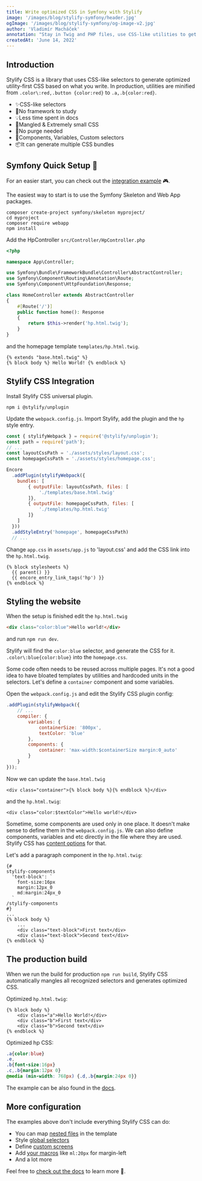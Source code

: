 ```yaml
---
title: Write optimized CSS in Symfony with Stylify
image: '/images/blog/stylify-symfony/header.jpg'
ogImage: '/images/blog/stylify-symfony/og-image-v2.jpg'
author: 'Vladimír Macháček'
annotation: "Stay in Twig and PHP files, use CSS-like utilities to get optimized CSS. Learn how to write optimized CSS in a Symfony web app with Stylify CSS."
createdAt: 'June 14, 2022'
---
```



## Introduction
Stylify CSS is a library that uses CSS-like selectors to generate optimized utility-first CSS based on what you write. In production, utilities are minified from `.color\:red,.button {color:red}` to `.a,.b{color:red}`.

- ✨CSS-like selectors
- 💎No framework to study
- 💡Less time spent in docs
- 🧰Mangled & Extremely small CSS
- 🤘No purge needed
- 🚀Components, Variables, Custom selectors
- 📦It can generate multiple CSS bundles

## Symfony Quick Setup 🚀
For an easier start, you can check out the [integration example](https://github.com/stylify/integrations-examples/tree/master/symfony) 🎮.

The easiest way to start is to use the Symfony Skeleton and Web App packages.
```
composer create-project symfony/skeleton myproject/
cd myproject
composer require webapp
npm install
```

Add the HpController `src/Controller/HpController.php`

```php
<?php

namespace App\Controller;

use Symfony\Bundle\FrameworkBundle\Controller\AbstractController;
use Symfony\Component\Routing\Annotation\Route;
use Symfony\Component\HttpFoundation\Response;

class HomeController extends AbstractController
{
    #[Route('/')]
    public function home(): Response
    {
        return $this->render('hp.html.twig');
    }
}
```

and the homepage template `templates/hp.html.twig`.
```twig
{% extends "base.html.twig" %}
{% block body %} Hello World! {% endblock %}
```

## Stylify CSS Integration

Install Stylify CSS universal plugin.
```
npm i @stylify/unplugin
```

Update the `webpack.config.js`. Import Stylify, add the plugin and the `hp` style entry.

```js
const { stylifyWebpack } = require('@stylify/unplugin');
const path = require('path');
// ...
const layoutCssPath = './assets/styles/layout.css';
const homepageCssPath = './assets/styles/homepage.css';

Encore
  .addPlugin(stylifyWebpack({
    bundles: [
        { outputFile: layoutCssPath, files: [
            './templates/base.html.twig'
        ]},
        { outputFile: homepageCssPath, files: [
            './templates/hp.html.twig'
        ]}
    ]
  }))
  .addStyleEntry('homepage', homepageCssPath)
  // ...
```

Change `app.css` in `assets/app.js` to 'layout.css' and add the CSS link into the `hp.html.twig`.

```twig
{% block stylesheets %}
  {{ parent() }}
  {{ encore_entry_link_tags('hp') }}
{% endblock %}
```

## Styling the website
When the setup is finished edit the `hp.html.twig`
```html
<div class="color:blue">Hello world!</div>
```
and run `npm run dev`.

Stylify will find the `color:blue` selector, and generate the CSS for it. `.color\:blue{color:blue}` into the `homepage.css`.

Some code often needs to be reused across multiple pages. It's not a good idea to have bloated templates by utilities and hardcoded units in the selectors. Let's define a `container` component and some variables.

Open the `webpack.config.js` and edit the Stylify CSS plugin config:
```js
.addPlugin(stylifyWebpack({
	// ...
	compiler: {
		variables: {
			containerSize: '800px',
			textColor: 'blue'
		},
		components: {
			container: 'max-width:$containerSize margin:0_auto'
		}
	}
}));
```

Now we can update the `base.html.twig`
```twig
<div class="container">{% block body %}{% endblock %}</div>
```

and the `hp.html.twig`:

```twig
<div class="color:$textColor">Hello world!</div>
```

Sometime, some components are used only in one place. It doesn't make sense to define them in the `webpack.config.js`. We can also define components, variables and etc directly in the file where they are used. Stylify CSS has [content options](https://stylifycss.com/docs/stylify/compiler#contentoptionsprocessors) for that.

Let's add a paragraph component in the `hp.html.twig`:

```twig
{#
stylify-components
  'text-block': `
    font-size:16px
    margin:12px_0
    md:margin:24px_0
  `
/stylify-components
#}
...
{% block body %}
    ...
    <div class="text-block">First text</div>
    <div class="text-block">Second text</div>
{% endblock %}
```

## The production build
When we run the build for production `npm run build`, Stylify CSS automatically mangles all recognized selectors and generates optimized CSS.

Optimized `hp.html.twig`:
```twig
{% block body %}
    <div class="a">Hello World!</div>
    <div class="b">First text</div>
    <div class="b">Second text</div>
{% endblock %}
```

Optimized hp CSS:
```css
.a{color:blue}
.e,
.b{font-size:16px}
.c,.b{margin:12px 0}
@media (min-width: 768px) {.d,.b{margin:24px 0}}
```

The example can be also found in the [docs](https://stylifycss.com/docs/integrations/symfony).

## More configuration
The examples above don't include everything Stylify CSS can do:
- You can map [nested files](https://stylifycss.com/docs/bundler#files-content-option) in the template
- Style [global selectors](https://stylifycss.com/docs/stylify/compiler#customselectors)
- Define [custom screens](https://stylifycss.com/docs/stylify/compiler#screens)
- Add [your macros](https://stylifycss.com/docs/stylify/compiler#macros) like `ml:20px` for margin-left
- And a lot more

Feel free to [check out the docs](https://stylifycss.com/docs/get-started) to learn more 💎.
